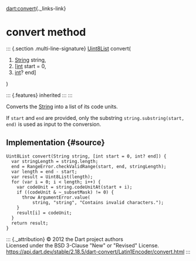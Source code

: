 [dart:convert](../../dart-convert/dart-convert-library){._links-link}

convert method
==============

::: {.section .multi-line-signature}
[Uint8List](../../dart-typed_data/uint8list-class) convert(

1.  [String](../../dart-core/string-class) string,
2.  \[[int](../../dart-core/int-class) start = 0,
3.  [int](../../dart-core/int-class)? end\]

)

::: {.features}
inherited
:::
:::

Converts the [String](../../dart-core/string-class) into a list of its
code units.

If `start` and `end` are provided, only the substring
`string.substring(start, end)` is used as input to the conversion.

Implementation {#source}
--------------

``` {.language-dart data-language="dart"}
Uint8List convert(String string, [int start = 0, int? end]) {
  var stringLength = string.length;
  end = RangeError.checkValidRange(start, end, stringLength);
  var length = end - start;
  var result = Uint8List(length);
  for (var i = 0; i < length; i++) {
    var codeUnit = string.codeUnitAt(start + i);
    if ((codeUnit & ~_subsetMask) != 0) {
      throw ArgumentError.value(
          string, "string", "Contains invalid characters.");
    }
    result[i] = codeUnit;
  }
  return result;
}
```

::: {._attribution}
© 2012 the Dart project authors\
Licensed under the BSD 3-Clause \"New\" or \"Revised\" License.\
<https://api.dart.dev/stable/2.18.5/dart-convert/Latin1Encoder/convert.html>
:::
